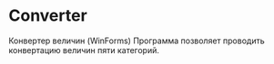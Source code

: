# Converter
Конвертер величин (WinForms)
Программа позволяет проводить конвертацию величин пяти категорий.
